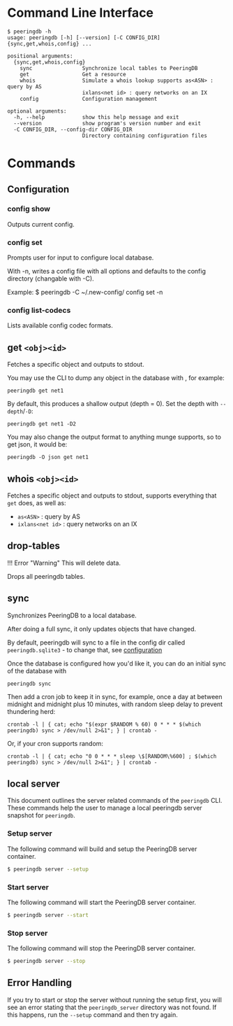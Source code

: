 # Command Line Interface

    $ peeringdb -h
    usage: peeringdb [-h] [--version] [-C CONFIG_DIR] {sync,get,whois,config} ...

    positional arguments:
      {sync,get,whois,config}
        sync                Synchronize local tables to PeeringDB
        get                 Get a resource
        whois               Simulate a whois lookup supports as<ASN> : query by AS
                            ixlans<net id> : query networks on an IX
        config              Configuration management

    optional arguments:
      -h, --help            show this help message and exit
      --version             show program's version number and exit
      -C CONFIG_DIR, --config-dir CONFIG_DIR
                            Directory containing configuration files

# Commands
## Configuration
### config show
Outputs current config.

### config set
Prompts user for input to configure local database.

With -n, writes a config file with all options and defaults to the config directory (changable with -C).

Example:
    $ peeringdb -C ~/.new-config/ config set -n

### config list-codecs
Lists available config codec formats.

## get `<obj><id>`
Fetches a specific object and outputs to stdout.

You may use the CLI to dump any object in the database with <object tag><id>, for example:

    peeringdb get net1

By default, this produces a shallow output (depth = 0). Set the depth with `--depth`/`-D`:

    peeringdb get net1 -D2

You may also change the output format to anything munge supports, so to get json, it would be:

    peeringdb -O json get net1

## whois `<obj><id>`
Fetches a specific object and outputs to stdout, supports everything that `get` does, as well as:

* `as<ASN>` : query by AS
* `ixlans<net id>` : query networks on an IX

## drop-tables

!!! Error "Warning"
    This will delete data.

Drops all peeringdb tables.

## sync
Synchronizes PeeringDB to a local database.

After doing a full sync, it only updates objects that have changed.

By default, peeringdb will sync to a file in the config dir called `peeringdb.sqlite3` - to change that, see [configuration](index.md#configuration)

Once the database is configured how you'd like it, you can do an initial sync of the database with

    peeringdb sync

Then add a cron job to keep it in sync, for example, once a day at between midnight and midnight plus 10 minutes, with random sleep delay to prevent thundering herd:

    crontab -l | { cat; echo "$(expr $RANDOM % 60) 0 * * * $(which peeringdb) sync > /dev/null 2>&1"; } | crontab -

Or, if your cron supports random:

    crontab -l | { cat; echo "0 0 * * * sleep \$[RANDOM\%600] ; $(which peeringdb) sync > /dev/null 2>&1"; } | crontab -


## local server

This document outlines the server related commands of the `peeringdb` CLI. These commands help the user to manage a local peeringdb server snapshot for `peeringdb`.

### Setup server

The following command will build and setup the PeeringDB server container.

```sh
$ peeringdb server --setup
```

### Start server

The following command will start the PeeringDB server container.

```sh
$ peeringdb server --start
```

### Stop server

The following command will stop the PeeringDB server container.

```sh
$ peeringdb server --stop
```

## Error Handling

If you try to start or stop the server without running the setup first, you will see an error stating that the `peeringdb_server` directory was not found. If this happens, run the `--setup` command and then try again.
